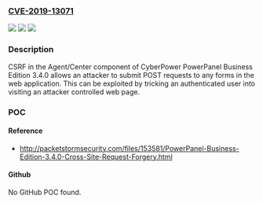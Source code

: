 ### [CVE-2019-13071](https://cve.mitre.org/cgi-bin/cvename.cgi?name=CVE-2019-13071)
![](https://img.shields.io/static/v1?label=Product&message=n%2Fa&color=blue)
![](https://img.shields.io/static/v1?label=Version&message=n%2Fa&color=blue)
![](https://img.shields.io/static/v1?label=Vulnerability&message=n%2Fa&color=brighgreen)

### Description

CSRF in the Agent/Center component of CyberPower PowerPanel Business Edition 3.4.0 allows an attacker to submit POST requests to any forms in the web application. This can be exploited by tricking an authenticated user into visiting an attacker controlled web page.

### POC

#### Reference
- http://packetstormsecurity.com/files/153581/PowerPanel-Business-Edition-3.4.0-Cross-Site-Request-Forgery.html

#### Github
No GitHub POC found.


